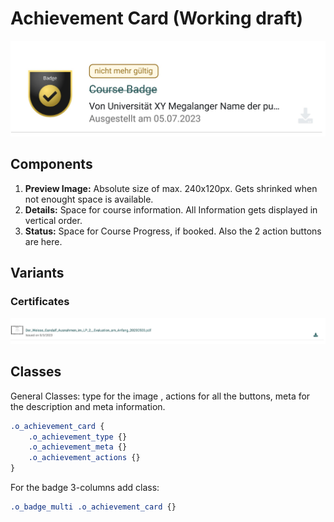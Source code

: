 # Achievement Card (Working draft)

![File-upload](assets/file-card-badges-2.jpg)

## Components

1. **Preview Image:** Absolute size of max. 240x120px. Gets shrinked when not enought space is available.
2. **Details:** Space for course information. All Information gets displayed in vertical order.
3. **Status:** Space for Course Progress, if booked. Also the 2 action buttons are here.

## Variants

### Certificates

![File-upload](assets/file-card-cert.jpg)

## Classes

General Classes: type for the image , actions for all the buttons, meta for the description and meta information.

``` Css
.o_achievement_card {
    .o_achievement_type {}
    .o_achievement_meta {}
    .o_achievement_actions {}
}
```

For the badge 3-columns add class:

``` CSS
.o_badge_multi .o_achievement_card {}
```